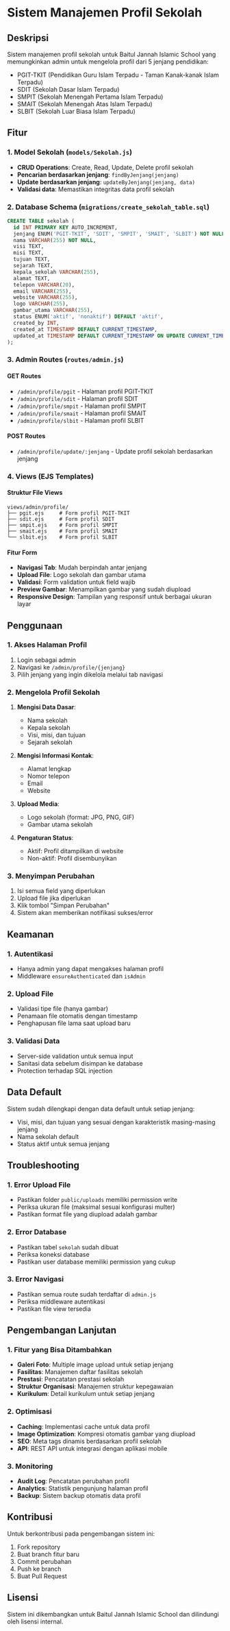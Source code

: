 # Sistem Manajemen Profil Sekolah

## Deskripsi
Sistem manajemen profil sekolah untuk Baitul Jannah Islamic School yang memungkinkan admin untuk mengelola profil dari 5 jenjang pendidikan:
- PGIT-TKIT (Pendidikan Guru Islam Terpadu - Taman Kanak-kanak Islam Terpadu)
- SDIT (Sekolah Dasar Islam Terpadu)
- SMPIT (Sekolah Menengah Pertama Islam Terpadu)
- SMAIT (Sekolah Menengah Atas Islam Terpadu)
- SLBIT (Sekolah Luar Biasa Islam Terpadu)

## Fitur

### 1. Model Sekolah (`models/Sekolah.js`)
- **CRUD Operations**: Create, Read, Update, Delete profil sekolah
- **Pencarian berdasarkan jenjang**: `findByJenjang(jenjang)`
- **Update berdasarkan jenjang**: `updateByJenjang(jenjang, data)`
- **Validasi data**: Memastikan integritas data profil sekolah

### 2. Database Schema (`migrations/create_sekolah_table.sql`)
```sql
CREATE TABLE sekolah (
  id INT PRIMARY KEY AUTO_INCREMENT,
  jenjang ENUM('PGIT-TKIT', 'SDIT', 'SMPIT', 'SMAIT', 'SLBIT') NOT NULL UNIQUE,
  nama VARCHAR(255) NOT NULL,
  visi TEXT,
  misi TEXT,
  tujuan TEXT,
  sejarah TEXT,
  kepala_sekolah VARCHAR(255),
  alamat TEXT,
  telepon VARCHAR(20),
  email VARCHAR(255),
  website VARCHAR(255),
  logo VARCHAR(255),
  gambar_utama VARCHAR(255),
  status ENUM('aktif', 'nonaktif') DEFAULT 'aktif',
  created_by INT,
  created_at TIMESTAMP DEFAULT CURRENT_TIMESTAMP,
  updated_at TIMESTAMP DEFAULT CURRENT_TIMESTAMP ON UPDATE CURRENT_TIMESTAMP
);
```

### 3. Admin Routes (`routes/admin.js`)

#### GET Routes
- `/admin/profile/pgit` - Halaman profil PGIT-TKIT
- `/admin/profile/sdit` - Halaman profil SDIT
- `/admin/profile/smpit` - Halaman profil SMPIT
- `/admin/profile/smait` - Halaman profil SMAIT
- `/admin/profile/slbit` - Halaman profil SLBIT

#### POST Routes
- `/admin/profile/update/:jenjang` - Update profil sekolah berdasarkan jenjang

### 4. Views (EJS Templates)

#### Struktur File Views
```
views/admin/profile/
├── pgit.ejs     # Form profil PGIT-TKIT
├── sdit.ejs     # Form profil SDIT
├── smpit.ejs    # Form profil SMPIT
├── smait.ejs    # Form profil SMAIT
└── slbit.ejs    # Form profil SLBIT
```

#### Fitur Form
- **Navigasi Tab**: Mudah berpindah antar jenjang
- **Upload File**: Logo sekolah dan gambar utama
- **Validasi**: Form validation untuk field wajib
- **Preview Gambar**: Menampilkan gambar yang sudah diupload
- **Responsive Design**: Tampilan yang responsif untuk berbagai ukuran layar

## Penggunaan

### 1. Akses Halaman Profil
1. Login sebagai admin
2. Navigasi ke `/admin/profile/{jenjang}`
3. Pilih jenjang yang ingin dikelola melalui tab navigasi

### 2. Mengelola Profil Sekolah
1. **Mengisi Data Dasar**:
   - Nama sekolah
   - Kepala sekolah
   - Visi, misi, dan tujuan
   - Sejarah sekolah

2. **Mengisi Informasi Kontak**:
   - Alamat lengkap
   - Nomor telepon
   - Email
   - Website

3. **Upload Media**:
   - Logo sekolah (format: JPG, PNG, GIF)
   - Gambar utama sekolah

4. **Pengaturan Status**:
   - Aktif: Profil ditampilkan di website
   - Non-aktif: Profil disembunyikan

### 3. Menyimpan Perubahan
1. Isi semua field yang diperlukan
2. Upload file jika diperlukan
3. Klik tombol "Simpan Perubahan"
4. Sistem akan memberikan notifikasi sukses/error

## Keamanan

### 1. Autentikasi
- Hanya admin yang dapat mengakses halaman profil
- Middleware `ensureAuthenticated` dan `isAdmin`

### 2. Upload File
- Validasi tipe file (hanya gambar)
- Penamaan file otomatis dengan timestamp
- Penghapusan file lama saat upload baru

### 3. Validasi Data
- Server-side validation untuk semua input
- Sanitasi data sebelum disimpan ke database
- Protection terhadap SQL injection

## Data Default

Sistem sudah dilengkapi dengan data default untuk setiap jenjang:
- Visi, misi, dan tujuan yang sesuai dengan karakteristik masing-masing jenjang
- Nama sekolah default
- Status aktif untuk semua jenjang

## Troubleshooting

### 1. Error Upload File
- Pastikan folder `public/uploads` memiliki permission write
- Periksa ukuran file (maksimal sesuai konfigurasi multer)
- Pastikan format file yang diupload adalah gambar

### 2. Error Database
- Pastikan tabel `sekolah` sudah dibuat
- Periksa koneksi database
- Pastikan user database memiliki permission yang cukup

### 3. Error Navigasi
- Pastikan semua route sudah terdaftar di `admin.js`
- Periksa middleware autentikasi
- Pastikan file view tersedia

## Pengembangan Lanjutan

### 1. Fitur yang Bisa Ditambahkan
- **Galeri Foto**: Multiple image upload untuk setiap jenjang
- **Fasilitas**: Manajemen daftar fasilitas sekolah
- **Prestasi**: Pencatatan prestasi sekolah
- **Struktur Organisasi**: Manajemen struktur kepegawaian
- **Kurikulum**: Detail kurikulum untuk setiap jenjang

### 2. Optimisasi
- **Caching**: Implementasi cache untuk data profil
- **Image Optimization**: Kompresi otomatis gambar yang diupload
- **SEO**: Meta tags dinamis berdasarkan profil sekolah
- **API**: REST API untuk integrasi dengan aplikasi mobile

### 3. Monitoring
- **Audit Log**: Pencatatan perubahan profil
- **Analytics**: Statistik pengunjung halaman profil
- **Backup**: Sistem backup otomatis data profil

## Kontribusi

Untuk berkontribusi pada pengembangan sistem ini:
1. Fork repository
2. Buat branch fitur baru
3. Commit perubahan
4. Push ke branch
5. Buat Pull Request

## Lisensi

Sistem ini dikembangkan untuk Baitul Jannah Islamic School dan dilindungi oleh lisensi internal.